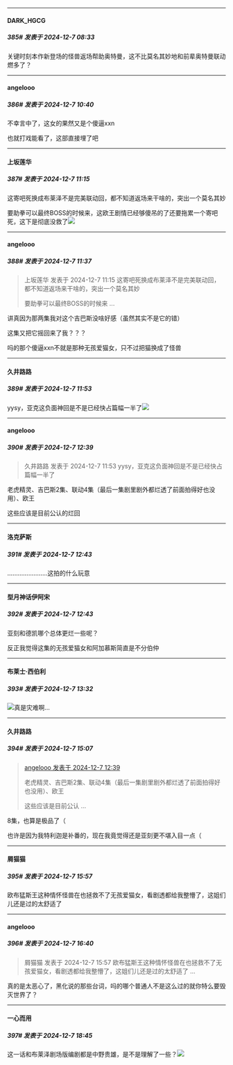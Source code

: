 ﻿
*****

####  DARK_HGCG  
##### 385#       发表于 2024-12-7 08:33

关键时刻本作新登场的怪兽返场帮助奥特曼，这不比莫名其妙地和前辈奥特曼联动燃多了？


*****

####  angelooo  
##### 386#       发表于 2024-12-7 10:40

不幸言中了，这女的果然又是个傻逼xxn

也就打戏能看了，这部直接埋了吧


*****

####  上坂莲华  
##### 387#       发表于 2024-12-7 11:15

这寄吧死换成布莱泽不是完美联动回，都不知道返场来干啥的，突出一个莫名其妙

要助拳可以最终BOSS的时候来，这欧王剧情已经够傻吊的了还要拖累一个寄吧死，这下是彻底没救了<img src="https://static.saraba1st.com/image/smiley/face2017/067.png" referrerpolicy="no-referrer">


*****

####  angelooo  
##### 388#       发表于 2024-12-7 11:37

<blockquote>上坂莲华 发表于 2024-12-7 11:15
这寄吧死换成布莱泽不是完美联动回，都不知道返场来干啥的，突出一个莫名其妙

要助拳可以最终BOSS的时候来 ...</blockquote>
讲真因为那两集我对这个吉巴斯没啥好感（虽然其实不是它的错）

这集又把它摇回来了我？？？

吗的那个傻逼xxn不就是那种无孩爱猫女，只不过把猫换成了怪兽


*****

####  久井路路  
##### 389#       发表于 2024-12-7 11:53

yysy，亚克这负面神回是不是已经快占篇幅一半了<img src="https://static.saraba1st.com/image/smiley/face2017/049.png" referrerpolicy="no-referrer">


*****

####  angelooo  
##### 390#       发表于 2024-12-7 12:39

<blockquote>久井路路 发表于 2024-12-7 11:53
yysy，亚克这负面神回是不是已经快占篇幅一半了</blockquote>
老虎精灵、吉巴斯2集、联动4集（最后一集剧里剧外都烂透了前面拍得好也没用）、欧王

这些应该是目前公认的烂回


*****

####  洛克萨斯  
##### 391#       发表于 2024-12-7 12:43

.......................这拍的什么玩意

*****

####  型月神话伊阿宋  
##### 392#       发表于 2024-12-7 12:43

亚刻和德凯哪个总体更烂一些呢？

反正我觉得这集的无孩爱猫女和阿加慕斯简直是不分伯仲


*****

####  布莱士·西伯利  
##### 393#       发表于 2024-12-7 13:32

<img src="https://static.saraba1st.com/image/smiley/face2017/004.gif" referrerpolicy="no-referrer">真是灾难啊...


*****

####  久井路路  
##### 394#       发表于 2024-12-7 15:07

<blockquote><a href="httphttps://bbs.saraba1st.com/2b/forum.php?mod=redirect&amp;goto=findpost&amp;pid=66865403&amp;ptid=2164869" target="_blank">angelooo 发表于 2024-12-7 12:39</a>

老虎精灵、吉巴斯2集、联动4集（最后一集剧里剧外都烂透了前面拍得好也没用）、欧王

这些应该是目前公认 ...</blockquote>
8集，也算是极品了（

也许是因为我特利迦是补番的，现在我竟觉得还是亚刻更不堪入目一点（


*****

####  屑猫猫  
##### 395#       发表于 2024-12-7 15:57

欧布猛斯王这种情怀怪兽在也拯救不了无孩爱猫女，看剧透都给我整懵了，这姐们儿还是过的太舒适了


*****

####  angelooo  
##### 396#       发表于 2024-12-7 16:40

<blockquote>屑猫猫 发表于 2024-12-7 15:57
欧布猛斯王这种情怀怪兽在也拯救不了无孩爱猫女，看剧透都给我整懵了，这姐们儿还是过的太舒适了 ...</blockquote>
真的是太恶心了，黑化说的那些台词，吗的哪个普通人不是这么过的就你特么要毁灭世界了？


*****

####  一心而用  
##### 397#       发表于 2024-12-7 18:45

这一话和布莱泽剧场版编剧都是中野贵雄，是不是理解了一些？<img src="https://static.saraba1st.com/image/smiley/face2017/004.gif" referrerpolicy="no-referrer">

